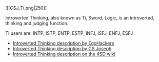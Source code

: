 ![[CSJ_Ti.png|250]]

Introverted Thinking, also known as Ti, Sword, Logic, is an introverted, thinking and judging function.

Ti users are: INTP, ISTP, ENTP, ESTP, INFJ, ISFJ, ENFJ, ESFJ

- [Introverted Thinking description by EgoHackers](https://youtu.be/OPom6mqKtNM?si=p3TTkk6pGaY7uANg)
- [Introverted Thinking description by CS Joseph](https://youtu.be/dYi01S21wU8?si=_Ook5oUnWIQXxb2S)
- [Introverted Thinking description on the 4SD wiki](https://wiki.csjoseph.life/wiki/Sword-(Ti))